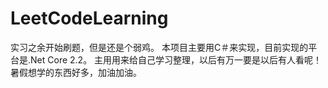 # LeetCodeLearning

实习之余开始刷题，但是还是个弱鸡。
本项目主要用C＃来实现，目前实现的平台是.Net Core 2.2。
主用用来给自己学习整理，以后有万一要是以后有人看呢！
暑假想学的东西好多，加油加油。

